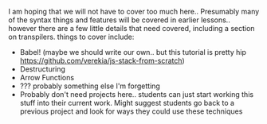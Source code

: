 I am hoping that we will not have to cover too much here.. Presumably many of the syntax things and features will be covered in earlier lessons.. however there are a few little details that need covered, including a section on transpilers.
things to cover include:
- Babel! (maybe we should write our own.. but this tutorial is pretty hip https://github.com/verekia/js-stack-from-scratch)
- Destructuring
- Arrow Functions
- ??? probably something else I'm forgetting
- Probably don't need projects here.. students can just start working this stuff into their current work.   Might suggest students go back to a previous project and look for ways they could use these techniques